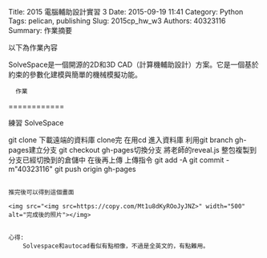 Title: 2015 電腦輔助設計實習 3
Date: 2015-09-19 11:41
Category: Python
Tags: pelican, publishing
Slug: 2015cp_hw_w3
Authors: 40323116
Summary: 作業摘要

以下為作業內容

SolveSpace是一個開源的2D和3D CAD（計算機輔助設計）方案。它是一個基於約束的參數化建模與簡單的機械模擬功能。




      作業
============

練習 SolveSpace

git clone 下載遠端的資料庫
clone完 在用cd 進入資料庫
利用git branch gh-pages建立分支
git checkout gh-pages切換分支
將老師的reveal.js  整包複製到分支已經切換到的倉儲中
在後再上傳
上傳指令
git add -A
git commit -m"40323116"
git push origin gh-pages

~~~

推完後可以得到這個畫面

<img src="<img src=https://copy.com/Mt1u8dKyROoJyJNZ>" width="500" alt="完成後的照片"></img>


心得:
    Solvespace和autocad看似有點相像，不過是全英文的，有點難用。
